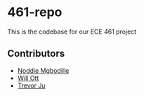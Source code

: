 # 461-repo

This is the codebase for our ECE 461 project

## Contributors
* [Noddie Mgbodille](https://github.com/nmgbodil)
* [Will Ott](https://github.com/willott29)
* [Trevor Ju](https://github.com/teajuw)
